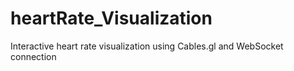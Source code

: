 # heartRate_Visualization
Interactive heart rate visualization using Cables.gl and WebSocket connection

